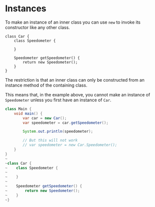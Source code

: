# Instances

To make an instance of an inner class you can use `new` to invoke its constructor
like any other class.

```java,no_run
class Car {
    class Speedometer {

    }

    Speedometer getSpeedometer() {
        return new Speedometer();
    }
}
```

The restriction is that an inner class can only be constructed from an instance
method of the containing class.

This means that, in the example above, you cannot make an instance of `Speedometer`
unless you first have an instance of `Car`.

```java
class Main {
    void main() {
        var car = new Car();
        var speedometer = car.getSpeedometer();

        System.out.println(speedometer);

        // But this will not work
        // var speedometer = new Car.Speedometer();
    }
}
~
~class Car {
~    class Speedometer {
~
~    }
~
~    Speedometer getSpeedometer() {
~        return new Speedometer();
~    }
~}
```